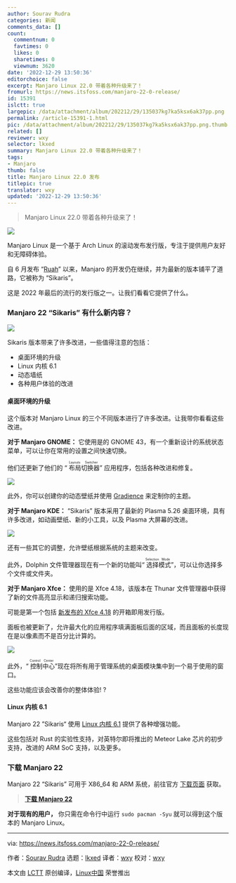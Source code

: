 ```yaml
---
author: Sourav Rudra
categories: 新闻
comments_data: []
count:
  commentnum: 0
  favtimes: 0
  likes: 0
  sharetimes: 0
  viewnum: 3620
date: '2022-12-29 13:50:36'
editorchoice: false
excerpt: Manjaro Linux 22.0 带着各种升级来了！
fromurl: https://news.itsfoss.com/manjaro-22-0-release/
id: 15391
islctt: true
largepic: /data/attachment/album/202212/29/135037kg7ka5ksx6ak37pp.png
permalink: /article-15391-1.html
pic: /data/attachment/album/202212/29/135037kg7ka5ksx6ak37pp.png.thumb.jpg
related: []
reviewer: wxy
selector: lkxed
summary: Manjaro Linux 22.0 带着各种升级来了！
tags:
- Manjaro
thumb: false
title: Manjaro Linux 22.0 发布
titlepic: true
translator: wxy
updated: '2022-12-29 13:50:36'
---
```



> 
> Manjaro Linux 22.0 带着各种升级来了！
> 
> 
> 


![](/data/attachment/album/202212/29/135037kg7ka5ksx6ak37pp.png)


Manjaro Linux 是一个基于 Arch Linux 的滚动发布发行版，专注于提供用户友好和无障碍体验。


自 6 月发布 “[Ruah](https://news.itsfoss.com/manjaro-21-3-0-release/)” 以来，Manjaro 的开发仍在继续，并为最新的版本铺平了道路，它被称为 “Sikaris”。


这是 2022 年最后的流行的发行版之一。让我们看看它提供了什么。


### Manjaro 22 “Sikaris” 有什么新内容？


![](/data/attachment/album/202212/29/135038vlcmlhob5dhxod9v.png)


Sikaris 版本带来了许多改进，一些值得注意的包括：


* 桌面环境的升级
* Linux 内核 6.1
* 动态墙纸
* 各种用户体验的改进


#### 桌面环境的升级


这个版本对 Manjaro Linux 的三个不同版本进行了许多改进。让我带你看看这些改进。


**对于 Manjaro GNOME：** 它使用是的 GNOME 43，有一个重新设计的系统状态菜单，可以让你在常用的设置之间快速切换。


他们还更新了他们的 “<ruby> 布局切换器 <rt>  Layouts Switcher </rt></ruby>” 应用程序，包括各种改进和修复。


![](/data/attachment/album/202212/29/135039v42m2524q4m4bb2m.png)


此外，你可以创建你的动态壁纸并使用 [Gradience](https://github.com/GradienceTeam/Gradience) 来定制你的主题。


**对于 Manjaro KDE：** “Sikaris” 版本采用了最新的 Plasma 5.26 桌面环境，具有许多改进，如动画壁纸、新的小工具，以及 Plasma 大屏幕的改进。


![](/data/attachment/album/202212/29/135040vi6g2156ihqiy9i3.png)


还有一些其它的调整，允许壁纸根据系统的主题来改变。


此外，Dolphin 文件管理器现在有一个新的功能叫“<ruby> 选择模式 <rt>  Selection Mode </rt></ruby>”，可以让你选择多个文件或文件夹。


**对于 Manjaro Xfce：** 使用的是 Xfce 4.18，该版本在 Thunar 文件管理器中获得了新的文件高亮显示和递归搜索功能。


可能是第一个包括 [新发布的 Xfce 4.18](https://news.itsfoss.com/xfce-4-18-release/) 的开箱即用发行版。


面板也被更新了，允许最大化的应用程序填满面板后面的区域，而且面板的长度现在是以像素而不是百分比计算的。


![](/data/attachment/album/202212/29/135041c4m1joiztqqi4qb4.png)


此外，“<ruby> 控制中心 <rt>  Control Center </rt></ruby>”现在将所有用于管理系统的桌面模块集中到一个易于使用的窗口。


这些功能应该会改善你的整体体验! ?


#### Linux 内核 6.1


Manjaro 22 ”Sikaris“ 使用 [Linux 内核 6.1](https://news.itsfoss.com/linux-kernel-6-1-release/) 提供了各种增强功能。


这些包括对 Rust 的实验性支持，对英特尔即将推出的 Meteor Lake 芯片的初步支持，改进的 ARM SoC 支持，以及更多。


### 下载 Manjaro 22


Manjaro 22 “Sikaris” 可用于 X86\_64 和 ARM 系统，前往官方 [下载页面](https://manjaro.org/download/) 获取。



> 
> **[下载 Manjaro 22](https://manjaro.org/download/)**
> 
> 
> 


**对于现有的用户，** 你只需在命令行中运行 `sudo pacman -Syu` 就可以得到这个版本的 Manjaro Linux。




---


via: <https://news.itsfoss.com/manjaro-22-0-release/>


作者：[Sourav Rudra](https://news.itsfoss.com/author/sourav/) 选题：[lkxed](https://github.com/lkxed) 译者：[wxy](https://github.com/wxy) 校对：[wxy](https://github.com/wxy)


本文由 [LCTT](https://github.com/LCTT/TranslateProject) 原创编译，[Linux中国](https://linux.cn/) 荣誉推出
